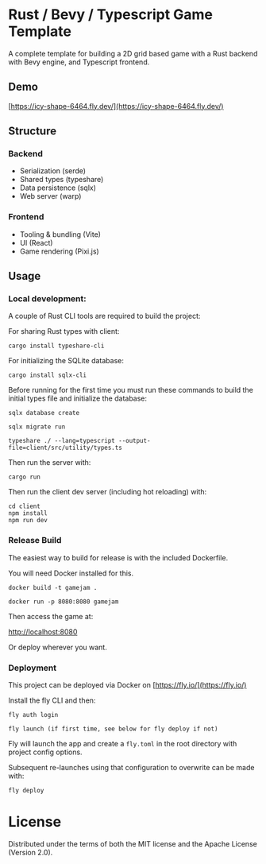 # Rust / Bevy / Typescript Game Template

A complete template for building a 2D grid based game with a Rust backend with Bevy engine, and Typescript frontend.

## Demo

[https://icy-shape-6464.fly.dev/](https://icy-shape-6464.fly.dev/)

## Structure

### Backend

- Serialization (serde)
- Shared types (typeshare)
- Data persistence (sqlx)
- Web server (warp)

### Frontend

- Tooling & bundling (Vite)
- UI (React)
- Game rendering (Pixi.js)

## Usage

### Local development:

A couple of Rust CLI tools are required to build the project:

For sharing Rust types with client:

```
cargo install typeshare-cli
```

For initializing the SQLite database:

```
cargo install sqlx-cli
```

Before running for the first time you must run these commands to build the initial types file and initialize the database:

```
sqlx database create

sqlx migrate run

typeshare ./ --lang=typescript --output-file=client/src/utility/types.ts
```

Then run the server with:

```
cargo run
```

Then run the client dev server (including hot reloading) with:

```
cd client
npm install
npm run dev
```

### Release Build

The easiest way to build for release is with the included Dockerfile.

You will need Docker installed for this.

```
docker build -t gamejam .

docker run -p 8080:8080 gamejam
```

Then access the game at:

[http://localhost:8080]()

Or deploy wherever you want.

### Deployment

This project can be deployed via Docker on [https://fly.io/](https://fly.io/)

Install the fly CLI and then:

```
fly auth login

fly launch (if first time, see below for fly deploy if not)
```

Fly will launch the app and create a `fly.toml` in the root directory with project config options.

Subsequent re-launches using that configuration to overwrite can be made with:

```
fly deploy
```

# License

Distributed under the terms of both the MIT license and the Apache License (Version 2.0).
